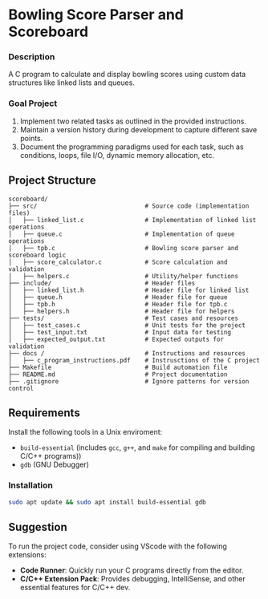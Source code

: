 # Bowling Score Parser and Scoreboard

### Description

A C program to calculate and display bowling scores using custom data structures like linked lists and queues.

### Goal Project

1. Implement two related tasks as outlined in the provided instructions.
2. Maintain a version history during development to capture different save points.
3. Document the programming paradigms used for each task, such as conditions, loops, file I/O, dynamic memory allocation, etc.

## Project Structure

```plaintext
scoreboard/
├── src/                              # Source code (implementation files)
│   ├── linked_list.c                 # Implementation of linked list operations
│   ├── queue.c                       # Implementation of queue operations
│   ├── tpb.c                         # Bowling score parser and scoreboard logic
│   ├── score_calculator.c            # Score calculation and validation
│   ├── helpers.c                     # Utility/helper functions
├── include/                          # Header files
│   ├── linked_list.h                 # Header file for linked list
│   ├── queue.h                       # Header file for queue
│   ├── tpb.h                         # Header file for tpb.c
│   ├── helpers.h                     # Header file for helpers
├── tests/                            # Test cases and resources
│   ├── test_cases.c                  # Unit tests for the project
│   ├── test_input.txt                # Input data for testing
│   ├── expected_output.txt           # Expected outputs for validation
├── docs /                            # Instructions and resources
│   ├── c_program_instructions.pdf    # Instrusctions of the C project
├── Makefile                          # Build automation file
├── README.md                         # Project documentation
├── .gitignore                        # Ignore patterns for version control

```

## Requirements

Install the following tools in a Unix enviroment:

- `build-essential` (includes `gcc`, `g++`, and `make` for compiling and building C/C++ programs))
- `gdb` (GNU Debugger)

### Installation

```bash
sudo apt update && sudo apt install build-essential gdb
```

## Suggestion

To run the project code, consider using VScode with the following extensions:

- **Code Runner**: Quickly run your C programs directly from the editor.
- **C/C++ Extension Pack**: Provides debugging, IntelliSense, and other essential features for C/C++ dev.

